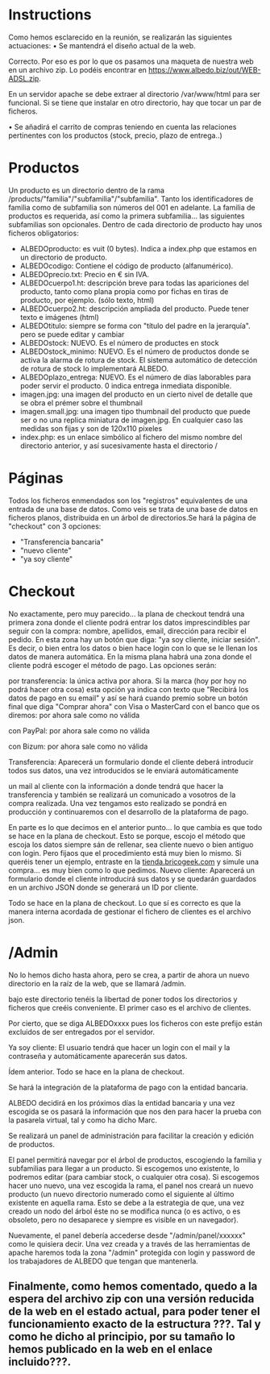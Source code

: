 # Instructions

Como hemos esclarecido en la reunión, se realizarán las siguientes actuaciones:
•	Se mantendrá el diseño actual de la web.

Correcto. Por eso es por lo que os pasamos una maqueta de nuestra web en un archivo zip. Lo podéis encontrar en 
https://www.albedo.biz/out/WEB-ADSL.zip.

En un servidor apache se debe extraer al directorio /var/www/html para ser funcional. Si se tiene que instalar en otro directorio, 
hay que tocar un par de ficheros. 

•	Se añadirá el carrito de compras teniendo en cuenta las relaciones pertinentes con los productos (stock, precio, plazo de entrega..)


# Productos
Un producto es un directorio dentro de la rama /products/"familia"/"subfamilia"/"subfamilia". Tanto los identificadores de familia como 
de subfamilia son números del 001 en adelante. La familia de productos es requerida, así como la primera subfamilia... las siguientes subfamilias son opcionales. Dentro de cada directorio de producto hay unos ficheros obligatorios:

- ALBEDOproducto: es vuit (0 bytes). Indica a index.php que estamos en un directorio de producto.
- ALBEDOcodigo: Contiene el código de producto (alfanumérico).
- ALBEDOprecio.txt: Precio en € sin IVA.
- ALBEDOcuerpo1.ht: descripción breve para todas las apariciones del producto, tanto como plana propia como por fichas en tiras de producto,
    por ejemplo. (sólo texto, html)
- ALBEDOcuerpo2.ht: descripción ampliada del producto. Puede tener texto e imágenes (html)
- ALBEDOtitulo: siempre se forma con "título del padre en la jerarquía". pero se puede editar y cambiar
- ALBEDOstock: NUEVO. Es el número de productes en stock
- ALBEDOstock_minimo: NUEVO. Es el número de productos donde se activa la alarma de rotura de stock. El sistema automático de detección de 
    rotura de stock lo implementará ALBEDO.
- ALBEDOplazo_entrega: NUEVO. Es el número de días laborables para poder servir el producto. 0 indica entrega inmediata disponible.
- imagen.jpg: una imagen del producto en un cierto nivel de detalle que se obra el prémer sobre el thumbnail
- imagen.small.jpg: una imagen tipo thumbnail del producto que puede ser o no una replica miniatura de imagen.jpg. En cualquier caso las 
    medidas son fijas y son de 120x110 pixeles
- index.php: es un enlace simbólico al fichero del mismo nombre del directorio anterior, y así sucesivamente hasta el directorio /


# Páginas
Todos los ficheros enmendados son los "registros" equivalentes de una entrada de una base de datos. Como veis se trata de una base de datos 
en ficheros planos, distribuida en un árbol de directorios.Se hará la página de "checkout" con 3 opciones: 
- "Transferencia bancaria" 
- "nuevo cliente" 
- "ya soy cliente"


# Checkout
No exactamente, pero muy parecido... la plana de checkout tendrá una primera zona donde el cliente podrá entrar los datos imprescindibles par 
seguir con la compra: nombre, apellidos, email, dirección para recibir el pedido. En esta zona hay un botón que diga: "ya soy cliente, iniciar 
sesión". Es decir, o bien entra los datos o bien hace login con lo que se le llenan los datos de manera automática. En la misma plana habrá una 
zona donde el cliente podrá escoger el método de pago. Las opciones serán:

por transferencia: la única activa por ahora. Si la marca (hoy por hoy no podrá hacer otra cosa) esta opción ya indica con texto que "Recibirá 
los datos de pago en su email" y así se hará cuando premio sobre un botón final que diga "Comprar ahora" con Visa o MasterCard con el banco 
que os diremos: por ahora sale como no válida

con PayPal: por ahora sale como no válida

con Bizum: por ahora sale como no válida

Transferencia: Aparecerá un formulario donde el cliente deberá introducir todos sus datos, una vez introducidos se le enviará automáticamente 

un mail al cliente con la información a donde tendrá que hacer la transferencia y también se realizará un comunicado a vosotros de la compra 
realizada. Una vez tengamos esto realizado se pondrá en producción y continuaremos con el desarrollo de la plataforma de pago.

En parte es lo que decimos en el anterior punto... lo que cambia es que todo se hace en la plana de checkout. Esto se porque, escojo el método que 
escoja los datos siempre sán de rellenar, sea cliente nuevo o bien antiguo con login. Pero fijaos que el procedimiento está muy bien lo mismo. Si 
queréis tener un ejemplo, entraste en la [tienda.bricogeek.com](https://tienda.bricogeek.com/resumen-pedido) y simule una compra... es muy bien como lo que pedimos.
Nuevo cliente: Aparecerá un formulario donde el cliente introducirá sus datos y se quedarán guardados en un archivo JSON donde se 
generará un ID por cliente.

Todo se hace en la plana de checkout. Lo que sí es correcto es que la manera interna acordada de gestionar el fichero de clientes 
es el archivo json. 


# /Admin
No lo hemos dicho hasta ahora, pero se crea, a partir de ahora un nuevo directorio en la raíz de la web, que se llamará /admin. 

bajo este directorio tenéis la libertad de poner todos los directorios y ficheros que creéis conveniente. El primer caso es el archivo de clientes. 

Por cierto, que se diga ALBEDOxxxx pues los ficheros con este prefijo están excluidos de ser entregados por el servidor.

Ya soy cliente: El usuario tendrá que hacer un login con el mail y la contraseña y automáticamente aparecerán sus datos.

Ídem anterior. Todo se hace en la plana de checkout. 

Se hará la integración de la plataforma de pago con la entidad bancaria.

ALBEDO decidirá en los próximos días la entidad bancaria y una vez escogida se os pasará la información que nos den para hacer la prueba 
con la pasarela virtual, tal y como ha dicho Marc.

Se realizará un panel de administración para facilitar la creación y edición de productos.


El panel permitirá navegar por el árbol de productos, escogiendo la familia y subfamilias para llegar a un producto. Si escogemos uno 
existente, lo podremos editar (para cambiar stock, o cualquier otra cosa). Si escogemos hacer uno nuevo, una vez escogida la rama, el panel nos 
creará un nuevo producto (un nuevo directorio numerado como el siguiente al último existente en aquella rama. Esto se debe a la estrategia de que, 
una vez creado un nodo del árbol éste no se modifica nunca (o es activo, o es obsoleto, pero no desaparece y siempre es visible en un navegador).

Nuevamente, el panel debería accederse desde "/admin/panel/xxxxxx" como le quisiera decir. Una vez creada y a través de las herramientas de apache 
haremos toda la zona "/admin" protegida con login y password de los trabajadores de ALBEDO que tengan que mantenerla.


## Finalmente, como hemos comentado, quedo a la espera del archivo zip con una versión reducida de la web en el estado actual, para poder tener el funcionamiento exacto de la estructura ???. Tal y como he dicho al principio, por su tamaño lo hemos publicado en la web en el enlace incluido???.
